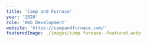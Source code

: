 ```yaml
---
title: 'Camp and Furnace'
year: '2020'
role: 'Web Development'
website: 'https://campandfurnace.com/'
featuredImage: ./images/camp-furnace--featured.webp
---
```

